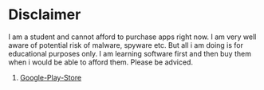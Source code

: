 # Disclaimer

I am a student and cannot afford to purchase apps right now. I am very well aware of potential risk of malware, spyware etc. But all i am doing is for educational purposes only. I am learning software first and then buy them when i would be able to afford them. Please be adviced.

1. [Google-Play-Store](https://www.revdl.com/google-play-store-android.html/)
